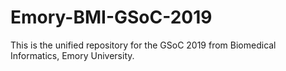 # Emory-BMI-GSoC-2019
This is the unified repository for the GSoC 2019 from  Biomedical Informatics, Emory University.
